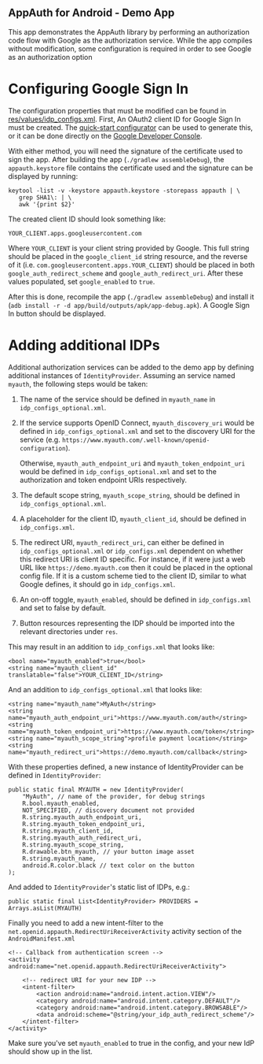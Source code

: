 AppAuth for Android - Demo App
------------------------------

This app demonstrates the AppAuth library by performing an authorization code
flow with Google as the authorization service. While the app compiles without
modification, some configuration is required in order to see Google as an
authorization option

Configuring Google Sign In
==========================

The configuration properties that must be modified can be found in
[res/values/idp_configs.xml](res/values/idp_configs.xml).
First, An OAuth2 client ID for Google Sign In must be created.
The [quick-start configurator](https://goo.gl/pl2Fu2) can be used to
generate this, or it can be done directly on the
[Google Developer Console](https://console.developers.google.com/apis/credentials?project=_).

With either method, you will need the signature of the certificate used to
sign the app. After building the app (`./gradlew assembleDebug`), the
`appauth.keystore` file contains the certificate used and the signature
can be displayed by running:

```
keytool -list -v -keystore appauth.keystore -storepass appauth | \
   grep SHA1\: | \
   awk '{print $2}'
```

The created client ID should look something like:

```
YOUR_CLIENT.apps.googleusercontent.com
```

Where `YOUR_CLIENT` is your client string provided by Google. This full string
should be placed in the `google_client_id` string resource, and the reverse of
it (i.e. `com.googleusercontent.apps.YOUR_CLIENT`) should be placed in
both `google_auth_redirect_scheme` and `google_auth_redirect_uri`.
After these values populated, set `google_enabled` to `true`.

After this is done, recompile the app (`./gradlew assembleDebug`) and
install it (`adb install -r -d app/build/outputs/apk/app-debug.apk`). A
Google Sign In button should be displayed.


Adding additional IDPs
======================

Additional authorization services can be added to the demo app by defining
additional instances of `IdentityProvider`. Assuming an service named
`myauth`, the following steps would be taken:

1. The name of the service should be defined in `myauth_name` in
   `idp_configs_optional.xml`.

2. If the service supports OpenID Connect, `myauth_discovery_uri` would be
   defined in `idp_configs_optional.xml` and set to the discovery URI for
   the service
   (e.g. `https://www.myauth.com/.well-known/openid-configuration`).

   Otherwise, `myauth_auth_endpoint_uri` and `myauth_token_endpoint_uri` would
   be defined in `idp_configs_optional.xml` and set to the authorization and
   token endpoint URIs respectively.

4. The default scope string, `myauth_scope_string`, should be defined in
   `idp_configs_optional.xml`.

5. A placeholder for the client ID, `myauth_client_id`, should be defined in
   `idp_configs.xml`.

6. The redirect URI, `myauth_redirect_uri`, can either be defined in
   `idp_configs_optional.xml` or `idp_configs.xml` dependent on whether this
   redirect URI is client ID specific. For instance, if it were just a
   web URL like `https://demo.myauth.com` then it could be placed in
   the optional config file. If it is a custom scheme tied to the client ID,
   similar to what Google defines, it should go in `idp_configs.xml`.

7. An on-off toggle, `myauth_enabled`, should be defined in `idp_configs.xml`
   and set to false by default.

8. Button resources representing the IDP should be imported into the relevant
   directories under `res`.

This may result in an addition to `idp_configs.xml` that looks like:

```
<bool name="myauth_enabled">true</bool>
<string name="myauth_client_id" translatable="false">YOUR_CLIENT_ID</string>
```

And an addition to `idp_configs_optional.xml` that looks like:

```
<string name="myauth_name">MyAuth</string>
<string name="myauth_auth_endpoint_uri">https://www.myauth.com/auth</string>
<string name="myauth_token_endpoint_uri">https://www.myauth.com/token</string>
<string name="myauth_scope_string">profile payment location</string>
<string name="myauth_redirect_uri">https://demo.myauth.com/callback</string>
```

With these properties defined, a new instance of IdentityProvider can be
defined in `IdentityProvider`:

```
public static final MYAUTH = new IdentityProvider(
    "MyAuth", // name of the provider, for debug strings
    R.bool.myauth_enabled,
    NOT_SPECIFIED, // discovery document not provided
    R.string.myauth_auth_endpoint_uri,
    R.string.myauth_token_endpoint_uri,
    R.string.myauth_client_id,
    R.string.myauth_auth_redirect_uri,
    R.string.myauth_scope_string,
    R.drawable.btn_myauth, // your button image asset
    R.string.myauth_name,
    android.R.color.black // text color on the button
);
```

And added to `IdentityProvider`'s static list of IDPs, e.g.:

```
public static final List<IdentityProvider> PROVIDERS = Arrays.asList(MYAUTH)
```

Finally you need to add a new intent-filter to the 
`net.openid.appauth.RedirectUriReceiverActivity` activity section of 
the `AndroidManifest.xml`

```
<!-- Callback from authentication screen -->
<activity android:name="net.openid.appauth.RedirectUriReceiverActivity">

    <!-- redirect URI for your new IDP -->
    <intent-filter>
        <action android:name="android.intent.action.VIEW"/>
        <category android:name="android.intent.category.DEFAULT"/>
        <category android:name="android.intent.category.BROWSABLE"/>
        <data android:scheme="@string/your_idp_auth_redirect_scheme"/>
    </intent-filter>
</activity>
```

Make sure you've set `myauth_enabled` to true in the config, and your new IdP
should show up in the list.
